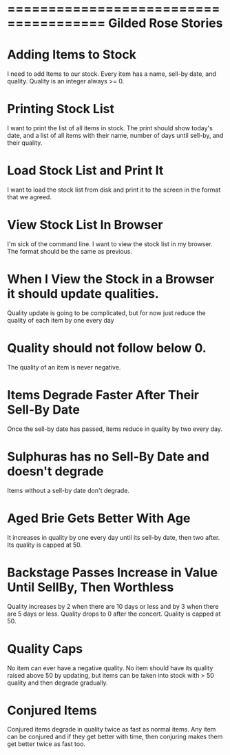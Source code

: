 ======================================
Gilded Rose Stories
======================================


# Adding Items to Stock

I need to add Items to our stock. Every item has a name, sell-by date, and quality.
Quality is an integer always >= 0.

# Printing Stock List

I want to print the list of all items in stock.
The print should show today's date, and a list of all items with their name, number of days until sell-by, and their quality.

# Load Stock List and Print It

I want to load the stock list from disk and print it to the screen in the format that we agreed.

# View Stock List In Browser

I'm sick of the command line. I want to view the stock list in my browser.
The format should be the same as previous.

# When I View the Stock in a Browser it should update qualities.

Quality update is going to be complicated, but for now just reduce the quality of each item by one every day

# Quality should not follow below 0.

The quality of an item is never negative.

# Items Degrade Faster After Their Sell-By Date

Once the sell-by date has passed, items reduce in quality by two every day.

# Sulphuras has no Sell-By Date and doesn't degrade

Items without a sell-by date don't degrade.

# Aged Brie Gets Better With Age

It increases in quality by one every day until its sell-by date, then two after.
Its quality is capped at 50.

# Backstage Passes Increase in Value Until SellBy, Then Worthless

Quality increases by 2 when there are 10 days or less and by 3 when there are 5 days or less.
Quality drops to 0 after the concert.
Quality is capped at 50.

# Quality Caps

No item can ever have a negative quality.
No item should have its quality raised above 50 by updating,
but items can be taken into stock with > 50 quality and then degrade gradually.

# Conjured Items

Conjured items degrade in quality twice as fast as normal items.
Any item can be conjured and if they get better with time, then conjuring makes them get better
twice as fast too.
